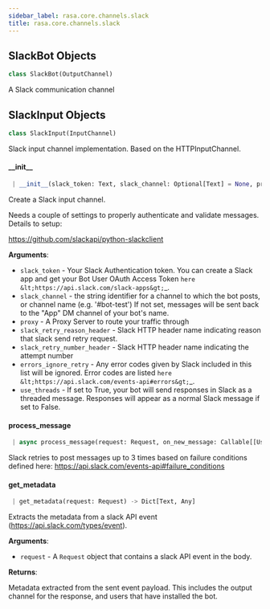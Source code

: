 ```yaml
---
sidebar_label: rasa.core.channels.slack
title: rasa.core.channels.slack
---
```


## SlackBot Objects

```python
class SlackBot(OutputChannel)
```

A Slack communication channel

## SlackInput Objects

```python
class SlackInput(InputChannel)
```

Slack input channel implementation. Based on the HTTPInputChannel.

#### \_\_init\_\_

```python
 | __init__(slack_token: Text, slack_channel: Optional[Text] = None, proxy: Optional[Text] = None, slack_retry_reason_header: Optional[Text] = None, slack_retry_number_header: Optional[Text] = None, errors_ignore_retry: Optional[List[Text]] = None, use_threads: Optional[bool] = False) -> None
```

Create a Slack input channel.

Needs a couple of settings to properly authenticate and validate
messages. Details to setup:

https://github.com/slackapi/python-slackclient

**Arguments**:

- `slack_token` - Your Slack Authentication token. You can create a
  Slack app and get your Bot User OAuth Access Token
  `here &lt;https://api.slack.com/slack-apps&gt;`_.
- `slack_channel` - the string identifier for a channel to which
  the bot posts, or channel name (e.g. &#x27;#bot-test&#x27;)
  If not set, messages will be sent back
  to the &quot;App&quot; DM channel of your bot&#x27;s name.
- `proxy` - A Proxy Server to route your traffic through
- `slack_retry_reason_header` - Slack HTTP header name indicating reason that slack send retry request.
- `slack_retry_number_header` - Slack HTTP header name indicating the attempt number
- `errors_ignore_retry` - Any error codes given by Slack
  included in this list will be ignored.
  Error codes are listed
  `here &lt;https://api.slack.com/events-api#errors&gt;`_.
- `use_threads` - If set to True, your bot will send responses in Slack as a threaded message.
  Responses will appear as a normal Slack message if set to False.

#### process\_message

```python
 | async process_message(request: Request, on_new_message: Callable[[UserMessage], Awaitable[Any]], text, sender_id: Optional[Text], metadata: Optional[Dict]) -> Any
```

Slack retries to post messages up to 3 times based on
failure conditions defined here:
https://api.slack.com/events-api#failure_conditions

#### get\_metadata

```python
 | get_metadata(request: Request) -> Dict[Text, Any]
```

Extracts the metadata from a slack API event (https://api.slack.com/types/event).

**Arguments**:

- `request` - A `Request` object that contains a slack API event in the body.
  

**Returns**:

  Metadata extracted from the sent event payload. This includes the output channel for the response,
  and users that have installed the bot.

